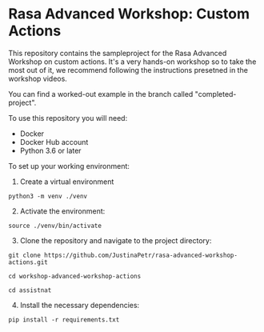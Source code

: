 # Rasa Advanced Workshop: Custom Actions

This repository contains the sampleproject for the Rasa Advanced Workshop on custom actions. It's a very hands-on workshop 
so to take the most out of it, we recommend following the instructions presetned in the workshop videos.

You can find a worked-out example in the branch called "completed-project".

To use this repository you will need:
- Docker
- Docker Hub account
- Python 3.6 or later

To set up your working environment:

1. Create a virtual environment

`python3 -m venv ./venv`

2. Activate the environment:

`source ./venv/bin/activate`

3. Clone the repository and navigate to the project directory:  

`git clone https://github.com/JustinaPetr/rasa-advanced-workshop-actions.git`  

`cd workshop-advanced-workshop-actions`

`cd assistnat`


4. Install the necessary dependencies:

`pip install -r requirements.txt`

